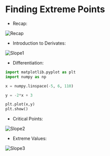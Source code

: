 # Finding Extreme Points

* Recap:

![Recap](https://s3.amazonaws.com/dq-content/159/tangent_slope-view.gif)

* Introduction to Derivates:

![Slope1](https://s3.amazonaws.com/dq-content/159/slope_h_form.gif)

* Differentiation:

```python
import matplotlib.pyplot as plt
import numpy as np

x = numpy.linspace(-5, 6, 110)

y = -2*x + 3

plt.plot(x,y)
plt.show()
```

* Critical Points:

![Slope2](https://s3.amazonaws.com/dq-content/159/critical_points.gif)

* Extreme Values:

![Slope3](https://s3.amazonaws.com/dq-content/curve_three_critical_points_relative_minmax.png)
